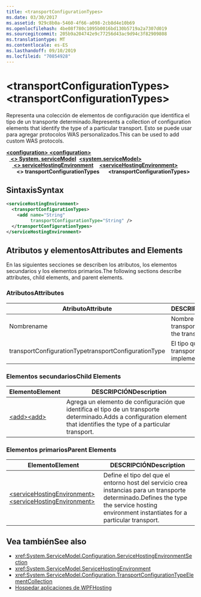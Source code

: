 ```yaml
---
title: <transportConfigurationTypes>
ms.date: 03/30/2017
ms.assetid: 929c8b0a-5460-4f66-a098-2cb8d4e10b69
ms.openlocfilehash: 4be08f780c1095b0016bd130b5719a2a7307d019
ms.sourcegitcommit: 205b9a204742e9c77256d43ac9d94c3f82909808
ms.translationtype: MT
ms.contentlocale: es-ES
ms.lasthandoff: 09/10/2019
ms.locfileid: "70854928"
---
```

# <a name="transportconfigurationtypes"></a><span data-ttu-id="868e0-101">\<transportConfigurationTypes></span><span class="sxs-lookup"><span data-stu-id="868e0-101">\<transportConfigurationTypes></span></span>
<span data-ttu-id="868e0-102">Representa una colección de elementos de configuración que identifica el tipo de un transporte determinado.</span><span class="sxs-lookup"><span data-stu-id="868e0-102">Represents a collection of configuration elements that identify the type of a particular transport.</span></span> <span data-ttu-id="868e0-103">Esto se puede usar para agregar protocolos WAS personalizados.</span><span class="sxs-lookup"><span data-stu-id="868e0-103">This can be used to add custom WAS protocols.</span></span>  
  
<span data-ttu-id="868e0-104">[ **\<configuration>** ](../configuration-element.md)</span><span class="sxs-lookup"><span data-stu-id="868e0-104">[**\<configuration>**](../configuration-element.md)</span></span>\
<span data-ttu-id="868e0-105">&nbsp;&nbsp;[ **\<> System. serviceModel**](system-servicemodel.md)</span><span class="sxs-lookup"><span data-stu-id="868e0-105">&nbsp;&nbsp;[**\<system.serviceModel>**](system-servicemodel.md)</span></span>\
<span data-ttu-id="868e0-106">&nbsp;&nbsp;&nbsp;&nbsp;[ **\<> serviceHostingEnvironment**](servicehostingenvironment.md)</span><span class="sxs-lookup"><span data-stu-id="868e0-106">&nbsp;&nbsp;&nbsp;&nbsp;[**\<serviceHostingEnvironment>**](servicehostingenvironment.md)</span></span>\
<span data-ttu-id="868e0-107">&nbsp;&nbsp;&nbsp;&nbsp;&nbsp;&nbsp; **\<> transportConfigurationTypes**</span><span class="sxs-lookup"><span data-stu-id="868e0-107">&nbsp;&nbsp;&nbsp;&nbsp;&nbsp;&nbsp;**\<transportConfigurationTypes>**</span></span>  
  
## <a name="syntax"></a><span data-ttu-id="868e0-108">Sintaxis</span><span class="sxs-lookup"><span data-stu-id="868e0-108">Syntax</span></span>  
  
```xml  
<serviceHostingEnvironment>
  <transportConfigurationTypes>
    <add name="String"
         transportConfigurationType="String" />
  </transportConfigurationTypes>
</serviceHostingEnvironment>
```  
  
## <a name="attributes-and-elements"></a><span data-ttu-id="868e0-109">Atributos y elementos</span><span class="sxs-lookup"><span data-stu-id="868e0-109">Attributes and Elements</span></span>  
 <span data-ttu-id="868e0-110">En las siguientes secciones se describen los atributos, los elementos secundarios y los elementos primarios.</span><span class="sxs-lookup"><span data-stu-id="868e0-110">The following sections describe attributes, child elements, and parent elements.</span></span>  
  
### <a name="attributes"></a><span data-ttu-id="868e0-111">Atributos</span><span class="sxs-lookup"><span data-stu-id="868e0-111">Attributes</span></span>  
  
|<span data-ttu-id="868e0-112">Atributo</span><span class="sxs-lookup"><span data-stu-id="868e0-112">Attribute</span></span>|<span data-ttu-id="868e0-113">DESCRIPCIÓN</span><span class="sxs-lookup"><span data-stu-id="868e0-113">Description</span></span>|  
|---------------|-----------------|  
|<span data-ttu-id="868e0-114">Nombre</span><span class="sxs-lookup"><span data-stu-id="868e0-114">name</span></span>|<span data-ttu-id="868e0-115">Nombre del transporte.</span><span class="sxs-lookup"><span data-stu-id="868e0-115">The name of the transport</span></span>|  
|<span data-ttu-id="868e0-116">transportConfigurationType</span><span class="sxs-lookup"><span data-stu-id="868e0-116">transportConfigurationType</span></span>|<span data-ttu-id="868e0-117">El tipo que implementa el transporte.</span><span class="sxs-lookup"><span data-stu-id="868e0-117">The type that implements the transport</span></span>|  
  
### <a name="child-elements"></a><span data-ttu-id="868e0-118">Elementos secundarios</span><span class="sxs-lookup"><span data-stu-id="868e0-118">Child Elements</span></span>  
  
|<span data-ttu-id="868e0-119">Elemento</span><span class="sxs-lookup"><span data-stu-id="868e0-119">Element</span></span>|<span data-ttu-id="868e0-120">DESCRIPCIÓN</span><span class="sxs-lookup"><span data-stu-id="868e0-120">Description</span></span>|  
|-------------|-----------------|  
|[<span data-ttu-id="868e0-121">\<add></span><span class="sxs-lookup"><span data-stu-id="868e0-121">\<add></span></span>](add-of-transportconfigurationtype.md)|<span data-ttu-id="868e0-122">Agrega un elemento de configuración que identifica el tipo de un transporte determinado.</span><span class="sxs-lookup"><span data-stu-id="868e0-122">Adds a configuration element that identifies the type of a particular transport.</span></span>|  
  
### <a name="parent-elements"></a><span data-ttu-id="868e0-123">Elementos primarios</span><span class="sxs-lookup"><span data-stu-id="868e0-123">Parent Elements</span></span>  
  
|<span data-ttu-id="868e0-124">Elemento</span><span class="sxs-lookup"><span data-stu-id="868e0-124">Element</span></span>|<span data-ttu-id="868e0-125">DESCRIPCIÓN</span><span class="sxs-lookup"><span data-stu-id="868e0-125">Description</span></span>|  
|-------------|-----------------|  
|[<span data-ttu-id="868e0-126">\<serviceHostingEnvironment></span><span class="sxs-lookup"><span data-stu-id="868e0-126">\<serviceHostingEnvironment></span></span>](servicehostingenvironment.md)|<span data-ttu-id="868e0-127">Define el tipo del que el entorno host del servicio crea instancias para un transporte determinado.</span><span class="sxs-lookup"><span data-stu-id="868e0-127">Defines the type the service hosting environment instantiates for a particular transport.</span></span>|  
  
## <a name="see-also"></a><span data-ttu-id="868e0-128">Vea también</span><span class="sxs-lookup"><span data-stu-id="868e0-128">See also</span></span>

- <xref:System.ServiceModel.Configuration.ServiceHostingEnvironmentSection>
- <xref:System.ServiceModel.ServiceHostingEnvironment>
- <xref:System.ServiceModel.Configuration.TransportConfigurationTypeElementCollection>
- [<span data-ttu-id="868e0-129">Hospedar aplicaciones de WPF</span><span class="sxs-lookup"><span data-stu-id="868e0-129">Hosting</span></span>](../../../wcf/feature-details/hosting.md)
